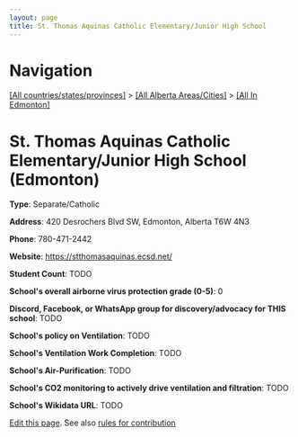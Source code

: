```yaml
---
layout: page
title: St. Thomas Aquinas Catholic Elementary/Junior High School
---
```

# Navigation

[[All countries/states/provinces]](../../..) > [[All Alberta Areas/Cities]](../..) > [[All In Edmonton]](..)

# St. Thomas Aquinas Catholic Elementary/Junior High School (Edmonton)

**Type**: Separate/Catholic

**Address**: 420 Desrochers Blvd SW, Edmonton, Alberta T6W 4N3

**Phone**: 780-471-2442

**Website**: <https://stthomasaquinas.ecsd.net/>

**Student Count**: TODO

**School's overall airborne virus protection grade (0-5)**: 0

**Discord, Facebook, or WhatsApp group for discovery/advocacy for THIS school**: TODO

**School's policy on Ventilation**: TODO

**School's Ventilation Work Completion**: TODO

**School's Air-Purification**: TODO

**School's CO2 monitoring to actively drive ventilation and filtration**: TODO

**School's Wikidata URL**: TODO


[Edit this page](https://github.com/ventilate-schools/AB/edit/main/./Edmonton/St._Thomas_Aquinas_Catholic_Elementary_Junior_High_School.md). See also [rules for contribution](../../../contribution-rules/)